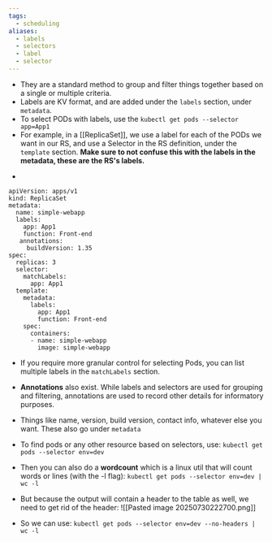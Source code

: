 ```yaml
---
tags:
  - scheduling
aliases:
  - labels
  - selectors
  - label
  - selector
---
```

- They are a standard method to group and filter things together based on a single or multiple criteria.
- Labels are KV format, and are added under the `labels` section, under `metadata`.
- To select PODs with labels, use the `kubectl get pods --selector app=App1`
- For example, in a [[ReplicaSet]], we use a label for each of the PODs we want in our RS, and use a Selector in the RS definition, under the `template` section. **Make sure to not confuse this with the labels in the metadata, these are the RS's labels.**
- ```
```
apiVersion: apps/v1
kind: ReplicaSet
metadata:
  name: simple-webapp
  labels:
    app: App1
    function: Front-end
   annotations:
     buildVersion: 1.35
spec:
  replicas: 3
  selector:
    matchLabels:
      app: App1
  template:
    metadata:
      labels:
        app: App1
        function: Front-end
    spec:
      containers:
      - name: simple-webapp
        image: simple-webapp
```
- If you require more granular control for selecting Pods, you can list multiple labels in the `matchLabels` section.
- **Annotations** also exist. While labels and selectors are used for grouping and filtering, annotations are used to record other details for informatory purposes.
- Things like name, version, build version, contact info, whatever else you want. These also go under `metadata`



- To find pods or any other resource based on selectors, use:
  `kubectl get pods --selector env=dev`
- Then you can also do a **wordcount** which is a linux util that will count words or lines (with the -l flag):
  `kubectl get pods --selector env=dev | wc -l`
- But because the output will contain a header to the table as well, we need to get rid of the header:
  ![[Pasted image 20250730222700.png]]
- So we can use:
  `kubectl get pods --selector env=dev --no-headers | wc -l`